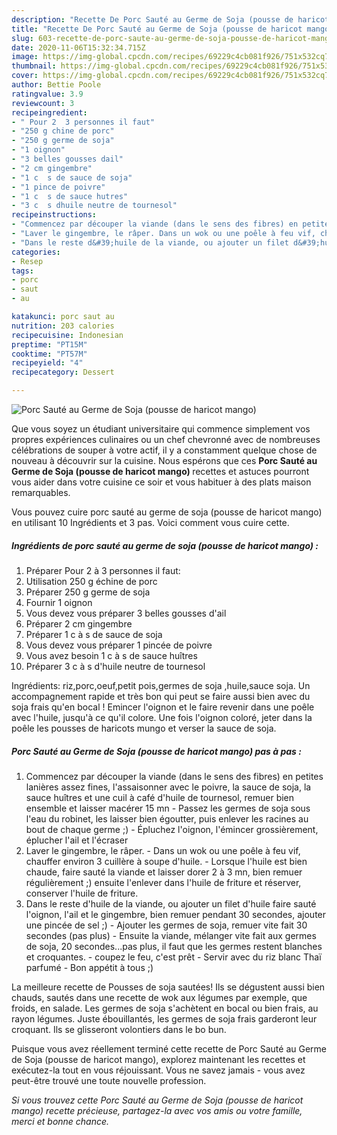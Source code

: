 ```yaml
---
description: "Recette De Porc Sauté au Germe de Soja (pousse de haricot mango)"
title: "Recette De Porc Sauté au Germe de Soja (pousse de haricot mango)"
slug: 603-recette-de-porc-saute-au-germe-de-soja-pousse-de-haricot-mango
date: 2020-11-06T15:32:34.715Z
image: https://img-global.cpcdn.com/recipes/69229c4cb081f926/751x532cq70/porc-saute-au-germe-de-soja-pousse-de-haricot-mango-photo-principale-de-la-recette.jpg
thumbnail: https://img-global.cpcdn.com/recipes/69229c4cb081f926/751x532cq70/porc-saute-au-germe-de-soja-pousse-de-haricot-mango-photo-principale-de-la-recette.jpg
cover: https://img-global.cpcdn.com/recipes/69229c4cb081f926/751x532cq70/porc-saute-au-germe-de-soja-pousse-de-haricot-mango-photo-principale-de-la-recette.jpg
author: Bettie Poole
ratingvalue: 3.9
reviewcount: 3
recipeingredient:
- " Pour 2  3 personnes il faut"
- "250 g chine de porc"
- "250 g germe de soja"
- "1 oignon"
- "3 belles gousses dail"
- "2 cm gingembre"
- "1 c  s de sauce de soja"
- "1 pince de poivre"
- "1 c  s de sauce hutres"
- "3 c  s dhuile neutre de tournesol"
recipeinstructions:
- "Commencez par découper la viande (dans le sens des fibres) en petites lanières assez fines, l&#39;assaisonner avec le poivre, la sauce de soja, la sauce huîtres et une cuil à café d&#39;huile de tournesol, remuer bien ensemble et laisser macérer 15 mn  Passez les germes de soja sous l&#39;eau du robinet, les laisser bien égoutter, puis enlever les racines au bout de chaque germe ;)  Épluchez l&#39;oignon, l&#39;émincer grossièrement, éplucher l&#39;ail et l&#39;écraser"
- "Laver le gingembre, le râper. Dans un wok ou une poêle à feu vif, chauffer environ 3 cuillère à soupe d&#39;huile. Lorsque l&#39;huile est bien chaude, faire sauté la viande et laisser dorer 2 à 3 mn, bien remuer régulièrement ;) ensuite l&#39;enlever dans l&#39;huile de friture et réserver, conserver l&#39;huile de friture."
- "Dans le reste d&#39;huile de la viande, ou ajouter un filet d&#39;huile faire sauté l&#39;oignon, l&#39;ail et le gingembre, bien remuer pendant 30 secondes, ajouter une pincée de sel ;) Ajouter les germes de soja, remuer vite fait 30 secondes (pas plus)  Ensuite la viande, mélanger vite fait aux germes de soja, 20 secondes...pas plus, il faut que les germes restent blanches et croquantes. coupez le feu, c&#39;est prêt  Servir avec du riz blanc Thaï parfumé Bon appétit à tous ;)"
categories:
- Resep
tags:
- porc
- saut
- au

katakunci: porc saut au 
nutrition: 203 calories
recipecuisine: Indonesian
preptime: "PT15M"
cooktime: "PT57M"
recipeyield: "4"
recipecategory: Dessert

---
```



![Porc Sauté au Germe de Soja (pousse de haricot mango)](https://img-global.cpcdn.com/recipes/69229c4cb081f926/751x532cq70/porc-saute-au-germe-de-soja-pousse-de-haricot-mango-photo-principale-de-la-recette.jpg)

Que vous soyez un étudiant universitaire qui commence simplement vos propres expériences culinaires ou un chef chevronné avec de nombreuses célébrations de souper à votre actif, il y a constamment quelque chose de nouveau à découvrir sur la cuisine. Nous espérons que ces <strong> Porc Sauté au Germe de Soja (pousse de haricot mango) </strong> recettes et astuces pourront vous aider dans votre cuisine ce soir et vous habituer à des plats maison remarquables.

<!--inarticleads1-->

Vous pouvez cuire porc sauté au germe de soja (pousse de haricot mango) en utilisant 10 Ingrédients et 3 pas. Voici comment vous cuire cette.

##### Ingrédients de porc sauté au germe de soja (pousse de haricot mango) :

1. Préparer  Pour 2 à 3 personnes il faut:
1. Utilisation 250 g échine de porc
1. Préparer 250 g germe de soja
1. Fournir 1 oignon
1. Vous devez vous préparer 3 belles gousses d&#39;ail
1. Préparer 2 cm gingembre
1. Préparer 1 c à s de sauce de soja
1. Vous devez vous préparer 1 pincée de poivre
1. Vous avez besoin 1 c à s de sauce huîtres
1. Préparer 3 c à s d&#39;huile neutre de tournesol


Ingrédients: riz,porc,oeuf,petit pois,germes de soja ,huile,sauce soja. Un accompagnement rapide et très bon qui peut se faire aussi bien avec du soja frais qu&#39;en bocal ! Emincer l&#39;oignon et le faire revenir dans une poêle avec l&#39;huile, jusqu&#39;à ce qu&#39;il colore. Une fois l&#39;oignon coloré, jeter dans la poêle les pousses de haricots mungo et verser la sauce de soja. 

<!--inarticleads2-->

##### Porc Sauté au Germe de Soja (pousse de haricot mango) pas à pas :

1. Commencez par découper la viande (dans le sens des fibres) en petites lanières assez fines, l&#39;assaisonner avec le poivre, la sauce de soja, la sauce huîtres et une cuil à café d&#39;huile de tournesol, remuer bien ensemble et laisser macérer 15 mn  - Passez les germes de soja sous l&#39;eau du robinet, les laisser bien égoutter, puis enlever les racines au bout de chaque germe ;)  - Épluchez l&#39;oignon, l&#39;émincer grossièrement, éplucher l&#39;ail et l&#39;écraser
1. Laver le gingembre, le râper. - Dans un wok ou une poêle à feu vif, chauffer environ 3 cuillère à soupe d&#39;huile. - Lorsque l&#39;huile est bien chaude, faire sauté la viande et laisser dorer 2 à 3 mn, bien remuer régulièrement ;) ensuite l&#39;enlever dans l&#39;huile de friture et réserver, conserver l&#39;huile de friture.
1. Dans le reste d&#39;huile de la viande, ou ajouter un filet d&#39;huile faire sauté l&#39;oignon, l&#39;ail et le gingembre, bien remuer pendant 30 secondes, ajouter une pincée de sel ;) - Ajouter les germes de soja, remuer vite fait 30 secondes (pas plus)  - Ensuite la viande, mélanger vite fait aux germes de soja, 20 secondes...pas plus, il faut que les germes restent blanches et croquantes. - coupez le feu, c&#39;est prêt  - Servir avec du riz blanc Thaï parfumé - Bon appétit à tous ;)


La meilleure recette de Pousses de soja sautées! Ils se dégustent aussi bien chauds, sautés dans une recette de wok aux légumes par exemple, que froids, en salade. Les germes de soja s&#39;achètent en bocal ou bien frais, au rayon légumes. Juste ébouillantés, les germes de soja frais garderont leur croquant. Ils se glisseront volontiers dans le bo bun. 

<!--inarticleads1-->

<p>
Puisque vous avez réellement terminé cette recette de Porc Sauté au Germe de Soja (pousse de haricot mango), explorez maintenant les recettes et exécutez-la tout en vous réjouissant. Vous ne savez jamais - vous avez peut-être trouvé une toute nouvelle profession.
</p>

<p>
<i>Si vous trouvez cette Porc Sauté au Germe de Soja (pousse de haricot mango) recette précieuse, partagez-la avec vos amis ou votre famille, merci et bonne chance.</i>
</p>
